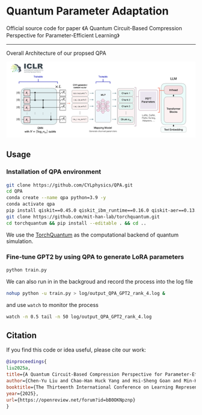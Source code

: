# Quantum Parameter Adaptation

Official source code for paper 《A Quantum Circuit-Based Compression Perspective for Parameter-Efficient Learning》

--- 

Overall Architecture of our propsed QPA

![image](https://github.com/CYLphysics/QPA/blob/main/figure/flow_.png)

## Usage
### Installation of QPA environment
```bash
git clone https://github.com/CYLphysics/QPA.git
cd QPA 
conda create --name qpa python=3.9 -y 
conda activate qpa
pip install qiskit==0.45.0 qiskit_ibm_runtime==0.16.0 qiskit-aer==0.13.0 transformers==4.20.0 datasets
git clone https://github.com/mit-han-lab/torchquantum.git
cd torchquantum && pip install --editable . && cd ..
```
We use the [TorchQuantum](https://github.com/mit-han-lab/torchquantum/tree/main) as the computational backend of quantum simulation.

### Fine-tune GPT2 by using QPA to generate LoRA parameters
```bash
python train.py
```
We can also run in in the backgroud and record the process into the log file
```bash
nohup python -u train.py > log/output_QPA_GPT2_rank_4.log &
```
and use `watch` to monitor the process
```bash
watch -n 0.5 tail -n 50 log/output_QPA_GPT2_rank_4.log
```

## Citation
If you find this code or idea useful, please cite our work:
```bib
@inproceedings{
liu2025a,
title={A Quantum Circuit-Based Compression Perspective for Parameter-Efficient Learning},
author={Chen-Yu Liu and Chao-Han Huck Yang and Hsi-Sheng Goan and Min-Hsiu Hsieh},
booktitle={The Thirteenth International Conference on Learning Representations},
year={2025},
url={https://openreview.net/forum?id=bB0OKNpznp}
}
```
